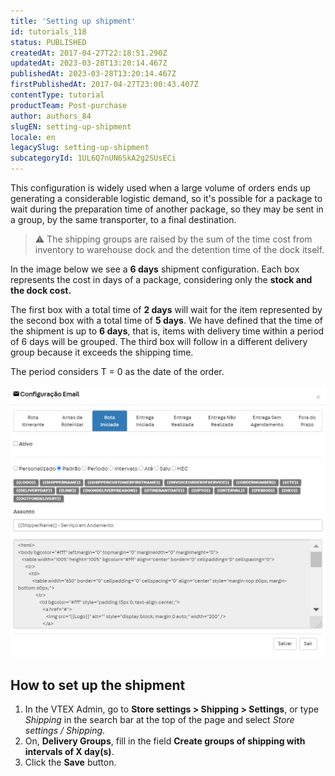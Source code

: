 ```yaml
---
title: 'Setting up shipment'
id: tutorials_118
status: PUBLISHED
createdAt: 2017-04-27T22:18:51.290Z
updatedAt: 2023-03-28T13:20:14.467Z
publishedAt: 2023-03-28T13:20:14.467Z
firstPublishedAt: 2017-04-27T23:00:43.407Z
contentType: tutorial
productTeam: Post-purchase
author: authors_84
slugEN: setting-up-shipment
locale: en
legacySlug: setting-up-shipment
subcategoryId: 1UL6Q7nUN6SkA2g2SUsECi
---
```


This configuration is widely used when a large volume of orders ends up generating a considerable logistic demand, so it's possible for a package to wait during the preparation time of another package, so they may be sent in a group, by the same transporter, to a final destination.

>⚠️ The shipping groups are raised by the sum of the time cost from inventory to warehouse dock and the detention time of the dock itself.

In the image below we see a __6 days__ shipment configuration. Each box represents the cost in days of a package, considering only the __stock and the dock cost.__

The first box with a total time of __2 days__ will wait for the item represented by the second box with a total time of __5 days__. We have defined that the time of the shipment is up to __6 days__, that is, items with delivery time within a period of 6 days will be grouped. The third box will follow in a different delivery group because it exceeds the shipping time.

The period considers T = 0 as the date of the order.

![Configuração em estoque e entrega EN](https://raw.githubusercontent.com/vtexdocs/help-center-content/refs/heads/main/_1.png)

## How to set up the shipment

1. In the VTEX Admin, go to **Store settings > Shipping > Settings**, or type *Shipping* in the search bar at the top of the page and select *Store settings / Shipping*.  
2. On, **Delivery Groups**, fill in the field **Create groups of shipping with intervals of X day(s)**.  
3. Click the **Save** button.  
